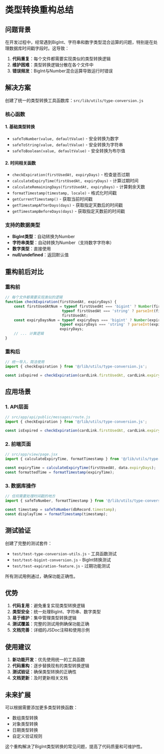 # 类型转换重构总结

## 问题背景

在开发过程中，经常遇到BigInt、字符串和数字类型混合运算的问题，特别是在处理数据库时间戳字段时。这导致：

1. **代码重复**：每个文件都需要实现类似的类型转换逻辑
2. **维护困难**：类型转换逻辑分散在各个文件中
3. **错误频发**：BigInt与Number混合运算导致运行时错误

## 解决方案

创建了统一的类型转换工具函数库：`src/lib/utils/type-conversion.js`

### 核心函数

#### 1. 基础类型转换
- `safeToNumber(value, defaultValue)` - 安全转换为数字
- `safeToString(value, defaultValue)` - 安全转换为字符串  
- `safeToBoolean(value, defaultValue)` - 安全转换为布尔值

#### 2. 时间相关函数
- `checkExpiration(firstUsedAt, expiryDays)` - 检查是否过期
- `calculateExpiryTime(firstUsedAt, expiryDays)` - 计算过期时间
- `calculateRemainingDays(firstUsedAt, expiryDays)` - 计算剩余天数
- `formatTimestamp(timestamp, locale)` - 格式化时间戳
- `getCurrentTimestamp()` - 获取当前时间戳
- `getTimestampAfterDays(days)` - 获取指定天数后的时间戳
- `getTimestampBeforeDays(days)` - 获取指定天数前的时间戳

### 支持的数据类型

- **BigInt类型**：自动转换为Number
- **字符串类型**：自动转换为Number（支持数字字符串）
- **数字类型**：直接使用
- **null/undefined**：返回默认值

## 重构前后对比

### 重构前
```javascript
// 每个文件都需要实现类似的逻辑
function checkExpiration(firstUsedAt, expiryDays) {
    const firstUsedAtNum = typeof firstUsedAt === 'bigint' ? Number(firstUsedAt) : 
                          typeof firstUsedAt === 'string' ? parseInt(firstUsedAt, 10) : 
                          firstUsedAt;
    const expiryDaysNum = typeof expiryDays === 'bigint' ? Number(expiryDays) : 
                         typeof expiryDays === 'string' ? parseInt(expiryDays, 10) : 
                         expiryDays;
    // ... 计算逻辑
}
```

### 重构后
```javascript
// 统一导入，简洁使用
import { checkExpiration } from '@/lib/utils/type-conversion.js';

const isExpired = checkExpiration(cardLink.firstUsedAt, cardLink.expiryDays);
```

## 应用场景

### 1. API层面
```javascript
// src/app/api/public/messages/route.js
import { checkExpiration } from '@/lib/utils/type-conversion.js';

const isExpired = checkExpiration(cardLink.firstUsedAt, cardLink.expiryDays);
```

### 2. 前端页面
```javascript
// src/app/view/page.jsx
import { calculateExpiryTime, formatTimestamp } from '@/lib/utils/type-conversion.js';

const expiryTime = calculateExpiryTime(firstUsedAt, data.expiryDays);
const formattedTime = formatTimestamp(expiryTime);
```

### 3. 数据库操作
```javascript
// 任何需要处理时间戳的地方
import { safeToNumber, formatTimestamp } from '@/lib/utils/type-conversion.js';

const timestamp = safeToNumber(dbRecord.timestamp);
const displayTime = formatTimestamp(timestamp);
```

## 测试验证

创建了完整的测试套件：

- `test/test-type-conversion-utils.js` - 工具函数测试
- `test/test-bigint-conversion.js` - BigInt转换测试
- `test/test-expiration-feature.js` - 过期功能测试

所有测试用例通过，确保功能正确性。

## 优势

1. **代码复用**：避免重复实现类型转换逻辑
2. **类型安全**：统一处理BigInt、字符串、数字类型
3. **易于维护**：集中管理类型转换逻辑
4. **测试覆盖**：完整的测试用例确保功能正确
5. **文档完善**：详细的JSDoc注释和使用示例

## 使用建议

1. **新功能开发**：优先使用统一的工具函数
2. **代码重构**：逐步替换现有的类型转换逻辑
3. **测试验证**：确保类型转换的正确性
4. **文档更新**：及时更新相关文档

## 未来扩展

可以根据需要添加更多类型转换函数：

- 数组类型转换
- 对象类型转换
- 日期类型转换
- 自定义验证规则

这个重构解决了BigInt类型转换的常见问题，提高了代码质量和可维护性。 